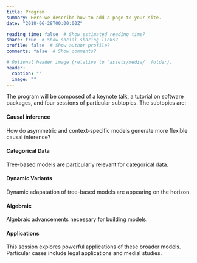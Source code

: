 ```yaml
---
title: Program
summary: Here we describe how to add a page to your site.
date: "2018-06-28T00:00:00Z"

reading_time: false  # Show estimated reading time?
share: true  # Show social sharing links?
profile: false  # Show author profile?
comments: false  # Show comments?

# Optional header image (relative to `assets/media/` folder).
header:
  caption: ""
  image: ""
---
```



The program will be composed of a keynote talk, a tutorial on software packages, and four sessions of particular subtopics. The subtopics are: 

#### Causal inference 

How do asymmetric and context-specific models generate more flexible causal inference? 

#### Categorical Data 

Tree-based models are particularly relevant for categorical data.

#### Dynamic Variants

Dynamic adapatation of tree-based models are appearing on the horizon.

#### Algebraic 

Algebraic advancements necessary for building models.

#### Applications

This session explores powerful applications of these broader models. Particular cases include legal applications and medial studies.



